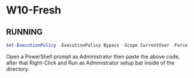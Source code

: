 # W10-Fresh

## RUNNING

```powershell
Set-ExecutionPolicy -ExecutionPolicy Bypass -Scope CurrentUser -Force

```

 Open a PowerShell prompt as Administrator then paste the above code, after that Right-Click and Run as
 Administrator setup.bat inside of the directory.
